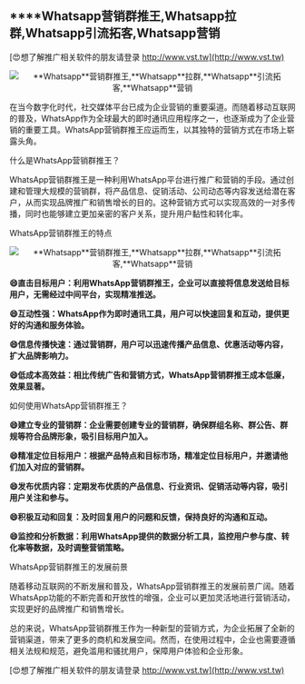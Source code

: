 ## ****Whatsapp**营销群推王,**Whatsapp**拉群,**Whatsapp**引流拓客,**Whatsapp**营销**

[😍想了解推广相关软件的朋友请登录 http://www.vst.tw](http://www.vst.tw)

 <center><img src="https://vst.tw/MP4/tuiguang/png/7.png" alt="**Whatsapp**营销群推王,**Whatsapp**拉群,**Whatsapp**引流拓客,**Whatsapp**营销"></center>

在当今数字化时代，社交媒体平台已成为企业营销的重要渠道。而随着移动互联网的普及，WhatsApp作为全球最大的即时通讯应用程序之一，也逐渐成为了企业营销的重要工具。WhatsApp营销群推王应运而生，以其独特的营销方式在市场上崭露头角。

什么是WhatsApp营销群推王？

WhatsApp营销群推王是一种利用WhatsApp平台进行推广和营销的手段。通过创建和管理大规模的营销群，将产品信息、促销活动、公司动态等内容发送给潜在客户，从而实现品牌推广和销售增长的目的。这种营销方式可以实现高效的一对多传播，同时也能够建立更加亲密的客户关系，提升用户黏性和转化率。

WhatsApp营销群推王的特点

 <center><img src="https://vst.tw/MP4/tuiguang/png/4.png" alt="**Whatsapp**营销群推王,**Whatsapp**拉群,**Whatsapp**引流拓客,**Whatsapp**营销"></center>

**😄直击目标用户：利用WhatsApp营销群推王，企业可以直接将信息发送给目标用户，无需经过中间平台，实现精准推送。**

**😄互动性强：WhatsApp作为即时通讯工具，用户可以快速回复和互动，提供更好的沟通和服务体验。**

**😄信息传播快速：通过营销群，用户可以迅速传播产品信息、优惠活动等内容，扩大品牌影响力。**

**😄低成本高效益：相比传统广告和营销方式，WhatsApp营销群推王成本低廉，效果显著。**

如何使用WhatsApp营销群推王？

**😄建立专业的营销群：企业需要创建专业的营销群，确保群组名称、群公告、群规等符合品牌形象，吸引目标用户加入。**

**😄精准定位目标用户：根据产品特点和目标市场，精准定位目标用户，并邀请他们加入对应的营销群。**

**😄发布优质内容：定期发布优质的产品信息、行业资讯、促销活动等内容，吸引用户关注和参与。**

**😄积极互动和回复：及时回复用户的问题和反馈，保持良好的沟通和互动。**

**😄监控和分析数据：利用WhatsApp提供的数据分析工具，监控用户参与度、转化率等数据，及时调整营销策略。**

WhatsApp营销群推王的发展前景

随着移动互联网的不断发展和普及，WhatsApp营销群推王的发展前景广阔。随着WhatsApp功能的不断完善和开放性的增强，企业可以更加灵活地进行营销活动，实现更好的品牌推广和销售增长。

总的来说，WhatsApp营销群推王作为一种新型的营销方式，为企业拓展了全新的营销渠道，带来了更多的商机和发展空间。然而，在使用过程中，企业也需要遵循相关法规和规范，避免滥用和骚扰用户，保障用户体验和企业形象。

[😍想了解推广相关软件的朋友请登录 http://www.vst.tw](http://www.vst.tw)



